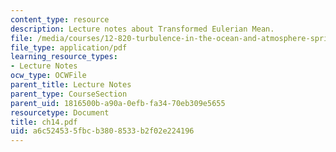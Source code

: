 ```yaml
---
content_type: resource
description: Lecture notes about Transformed Eulerian Mean.
file: /media/courses/12-820-turbulence-in-the-ocean-and-atmosphere-spring-2007/a6c524535fbcb3808533b2f02e224196_ch14.pdf
file_type: application/pdf
learning_resource_types:
- Lecture Notes
ocw_type: OCWFile
parent_title: Lecture Notes
parent_type: CourseSection
parent_uid: 1816500b-a90a-0efb-fa34-70eb309e5655
resourcetype: Document
title: ch14.pdf
uid: a6c52453-5fbc-b380-8533-b2f02e224196
---
```

